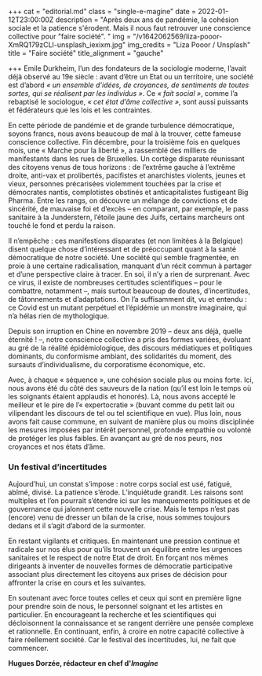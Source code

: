 +++
cat = "editorial.md"
class = "single-e-magine"
date = 2022-01-12T23:00:00Z
description = "Après deux ans de pandémie, la cohésion sociale et la patience s'érodent. Mais il nous faut retrouver une conscience collective pour \"faire société\". "
img = "/v1642062569/liza-pooor-XmRQ179zCLI-unsplash_iexixm.jpg"
img_credits = "Liza Pooor / Unsplash"
title = "Faire société"
title_alignment = "gauche"

+++
Emile Durkheim, l’un des fondateurs de la sociologie moderne, l’avait déjà observé au 19e siècle : avant d’être un Etat ou un territoire, une société est d’abord _« un ensemble d’idées, de croyances, de sentiments de toutes sortes, qui se réalisent par les individus »_. Ce _« fait social »_, comme l’a rebaptisé le sociologue, _« cet état d’âme collective »_, sont aussi puissants et fédérateurs que les lois et les contraintes.

En cette période de pandémie et de grande turbulence démocratique, soyons francs, nous avons beaucoup de mal à la trouver, cette fameuse conscience collective. Fin décembre, pour la troisième fois en quelques mois, une « Marche pour la liberté », a rassemblé des milliers de manifestants dans les rues de Bruxelles. Un cortège disparate réunissant des citoyens venus de tous horizons : de l’extrême gauche à l’extrême droite, anti-vax et prolibertés, pacifistes et anarchistes violents, jeunes et vieux, personnes précarisées violemment touchées par la crise et démocrates nantis, complotistes obstinés et anticapitalistes fustigeant Big Pharma. Entre les rangs, on découvre un mélange de convictions et de sincérité, de mauvaise foi et d’excès – en comparant, par exemple, le pass sanitaire à la Junderstern, l’étoile jaune des Juifs, certains marcheurs ont touché le fond et perdu la raison.

Il n’empêche : ces manifestions disparates (et non limitées à la Belgique) disent quelque chose d’intéressant et de préoccupant quant à la santé démocratique de notre société. Une société qui semble fragmentée, en proie à une certaine radicalisation, manquant d’un récit commun à partager et d’une perspective claire à tracer. En soi, il n’y a rien de surprenant. Avec ce virus, il existe de nombreuses certitudes scientifiques – pour le combattre, notamment –, mais surtout beaucoup de doutes, d’incertitudes, de tâtonnements et d’adaptations. On l’a suffisamment dit, vu et entendu : ce Covid est un mutant perpétuel et l’épidémie un monstre imaginaire, qui n’a hélas rien de mythologique.

Depuis son irruption en Chine en novembre 2019 – deux ans déjà, quelle éternité ! –, notre conscience collective a pris des formes variées, évoluant au gré de la réalité épidémiologique, des discours médiatiques et politiques dominants, du conformisme ambiant, des solidarités du moment, des sursauts d’individualisme, du corporatisme économique, etc.

Avec, à chaque « séquence », une cohésion sociale plus ou moins forte. Ici, nous avons été du côté des sauveurs de la nation (qu’il est loin le temps où les soignants étaient applaudis et honorés). Là, nous avons accepté le meilleur et le pire de l’« expertocratie » (buvant comme du petit lait ou vilipendant les discours de tel ou tel scientifique en vue). Plus loin, nous avons fait cause commune, en suivant de manière plus ou moins disciplinée les mesures imposées par intérêt personnel, profonde empathie ou volonté de protéger les plus faibles. En avançant au gré de nos peurs, nos croyances et nos états d’âme.

### Un festival d’incertitudes

Aujourd’hui, un constat s’impose : notre corps social est usé, fatigué, abîmé, divisé. La patience s’érode. L’inquiétude grandit. Les raisons sont multiples et l’on pourrait s’étendre ici sur les manquements politiques et de gouvernance qui jalonnent cette nouvelle crise. Mais le temps n’est pas (encore) venu de dresser un bilan de la crise, nous sommes toujours dedans et il s’agit d’abord de la surmonter.

En restant vigilants et critiques. En maintenant une pression continue et radicale sur nos élus pour qu’ils trouvent un équilibre entre les urgences sanitaires et le respect de notre Etat de droit. En forçant nos mêmes dirigeants à inventer de nouvelles formes de démocratie participative associant plus directement les citoyens aux prises de décision pour affronter la crise en cours et les suivantes.

En soutenant avec force toutes celles et ceux qui sont en première ligne pour prendre soin de nous, le personnel soignant et les artistes en particulier. En encourageant la recherche et les scientifiques qui décloisonnent la connaissance et se rangent derrière une pensée complexe et rationnelle. En continuant, enfin, à croire en notre capacité collective à faire réellement société. Car le festival des incertitudes, lui, ne fait que commencer.

**Hugues Dorzée, rédacteur en chef d'_Imagine_**